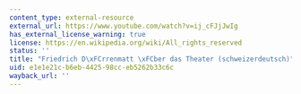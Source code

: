 ```yaml
---
content_type: external-resource
external_url: https://www.youtube.com/watch?v=ij_cFJjJwIg
has_external_license_warning: true
license: https://en.wikipedia.org/wiki/All_rights_reserved
status: ''
title: "Friedrich D\xFCrrenmatt \xFCber das Theater (schweizerdeutsch)"
uid: e1e1e21c-b6eb-4425-98cc-eb5262b33c6c
wayback_url: ''
---
```

